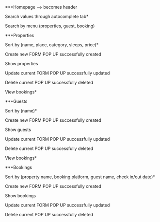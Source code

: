 

<!-- (*) means it will be part of extensions -->

***Homepage --> becomes header

Search values through autocomplete tab*

Search by menu (properties, guest, booking)



***Properties

Sort by (name, place, category, sleeps, price)*

Create new 	FORM	POP UP successfully created

Show properties

Update current	 FORM	   POP UP successfully updated

Delete current	POP UP successfully deleted

View bookings*



***Guests

Sort by (name)*

Create new  	FORM	  POP UP successfully created

Show guests

Update current	 FORM	   POP UP successfully updated

Delete current	POP UP successfully deleted

View bookings*



***Bookings

Sort by (property name, booking platform, guest name, check in/out date)*

Create new	FORM	POP UP successfully created

Show bookings

Update current	 FORM  	POP UP successfully updated

Delete current     POP UP successfully deleted


